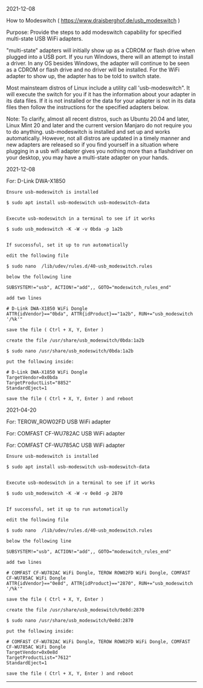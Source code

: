 2021-12-08

How to Modeswitch ( https://www.draisberghof.de/usb_modeswitch )

Purpose: Provide the steps to add modeswitch capability for specified multi-state
USB WiFi adapters.

"multi-state" adapters will initially show up as a CDROM or flash drive when
plugged into a USB port. If you run Windows, there will an attempt to install
a driver. In any OS besides Windows, the adapter will continue to be seen as a
CDROM or flash drive and no driver will be installed. For the WiFi adapter to
show up, the adapter has to be told to switch state.

Most mainsteam distros of Linux include a utility call 'usb-modeswitch". It
will execute the switch for you if it has the information about your adapter
in its data files. If it is not installed or the data for your adapter is
not in its data files then follow the instructions for the specified adapters
below.

Note: To clarify, almost all recent distros, such as Ubuntu 20.04 and later,
Linux Mint 20 and later and the current version Manjaro do not require you
to do anything. usb-modeswitch is installed and set up and works automatically.
However, not all distros are updated in a timely manner and new adapters are
released so if you find yourself in a situation where plugging in a usb wifi
adapter gives you nothing more than a flashdriver on your desktop, you may
have a multi-state adapter on your hands.

2021-12-08

For: D-Link DWA-X1850

```
Ensure usb-modeswitch is installed

$ sudo apt install usb-modeswitch usb-modeswitch-data


Execute usb-modeswitch in a terminal to see if it works

$ sudo usb_modeswitch -K -W -v 0bda -p 1a2b


If successful, set it up to run automatically

edit the following file

$ sudo nano  /lib/udev/rules.d/40-usb_modeswitch.rules

below the following line

SUBSYSTEM!="usb", ACTION!="add",, GOTO="modeswitch_rules_end"

add two lines

# D-Link DWA-X1850 WiFi Dongle
ATTR{idVendor}=="0bda", ATTR{idProduct}=="1a2b", RUN+="usb_modeswitch '/%k'"

save the file ( Ctrl + X, Y, Enter )

create the file /usr/share/usb_modeswitch/0bda:1a2b

$ sudo nano /usr/share/usb_modeswitch/0bda:1a2b

put the following inside:

# D-Link DWA-X1850 WiFi Dongle
TargetVendor=0x0bda
TargetProductList="8852"
StandardEject=1

save the file ( Ctrl + X, Y, Enter ) and reboot
```

2021-04-20

For: TEROW_ROW02FD USB WiFi adapter

For: COMFAST CF-WU782AC USB WiFi adapter

For: COMFAST CF-WU785AC USB WiFi adapter

```
Ensure usb-modeswitch is installed

$ sudo apt install usb-modeswitch usb-modeswitch-data


Execute usb-modeswitch in a terminal to see if it works

$ sudo usb_modeswitch -K -W -v 0e8d -p 2870


If successful, set it up to run automatically

edit the following file

$ sudo nano  /lib/udev/rules.d/40-usb_modeswitch.rules

below the following line

SUBSYSTEM!="usb", ACTION!="add",, GOTO="modeswitch_rules_end"

add two lines

# COMFAST CF-WU782AC WiFi Dongle, TEROW ROW02FD WiFi Dongle, COMFAST CF-WU785AC WiFi Dongle
ATTR{idVendor}=="0e8d", ATTR{idProduct}=="2870", RUN+="usb_modeswitch '/%k'"

save the file ( Ctrl + X, Y, Enter )

create the file /usr/share/usb_modeswitch/0e8d:2870

$ sudo nano /usr/share/usb_modeswitch/0e8d:2870

put the following inside:

# COMFAST CF-WU782AC WiFi Dongle, TEROW ROW02FD WiFi Dongle, COMFAST CF-WU785AC WiFi Dongle
TargetVendor=0x0e8d
TargetProductList="7612"
StandardEject=1

save the file ( Ctrl + X, Y, Enter ) and reboot
```

-----
